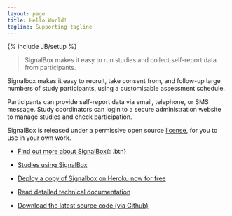 ```yaml
---
layout: page
title: Hello World!
tagline: Supporting tagline
---
```

{% include JB/setup %}



>SignalBox makes it easy to run studies and collect self-report data from participants.

Signalbox makes it easy to recruit, take consent from, and follow-up large numbers of study participants, using a customisable assessment schedule.

Participants can provide self-report data via email, telephone, or SMS message. Study coordinators can login to a secure administration website to manage studies and check participation.

SignalBox is released under a permissive open source [license](https://github.com/puterleat/signalbox/blob/master/LICENSE.txt), for you to use in your own work.

- [Find out more about SignalBox](/about/){: .btn}
- [Studies using SignalBox](/about/#studies)

- [Deploy a copy of Signalbox on Heroku now for free](/deploy/)
- [Read detailed technical documentation](http://signalbox.readthedocs.org/en/latest/)
- [Download the latest source code (via Github)](https://github.com/puterleat/signalbox)
